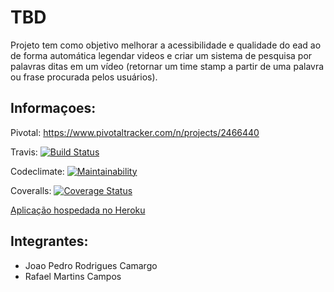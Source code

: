 # TBD

Projeto tem como objetivo melhorar a acessibilidade e qualidade do ead ao de forma automática legendar videos e criar um sistema de pesquisa por palavras ditas em um vídeo (retornar um time stamp a partir de uma palavra ou frase procurada pelos usuários).

## Informaçoes:

Pivotal: https://www.pivotaltracker.com/n/projects/2466440

Travis: [![Build Status](https://travis-ci.org/JgSeike/Grupo8.svg?branch=master)](https://travis-ci.org/JgSeike/Grupo8)

Codeclimate: [![Maintainability](https://api.codeclimate.com/v1/badges/19c58b7247f215fc868b/maintainability)](https://codeclimate.com/github/JgSeike/Grupo8/maintainability)

Coveralls: [![Coverage Status](https://coveralls.io/repos/github/JgSeike/Grupo8/badge.svg?branch=master)](https://coveralls.io/github/JgSeike/Grupo8?branch=master)

[Aplicação hospedada no Heroku ](https://group8-esi.herokuapp.com//)

## Integrantes:

- Joao Pedro Rodrigues Camargo
- Rafael Martins Campos
